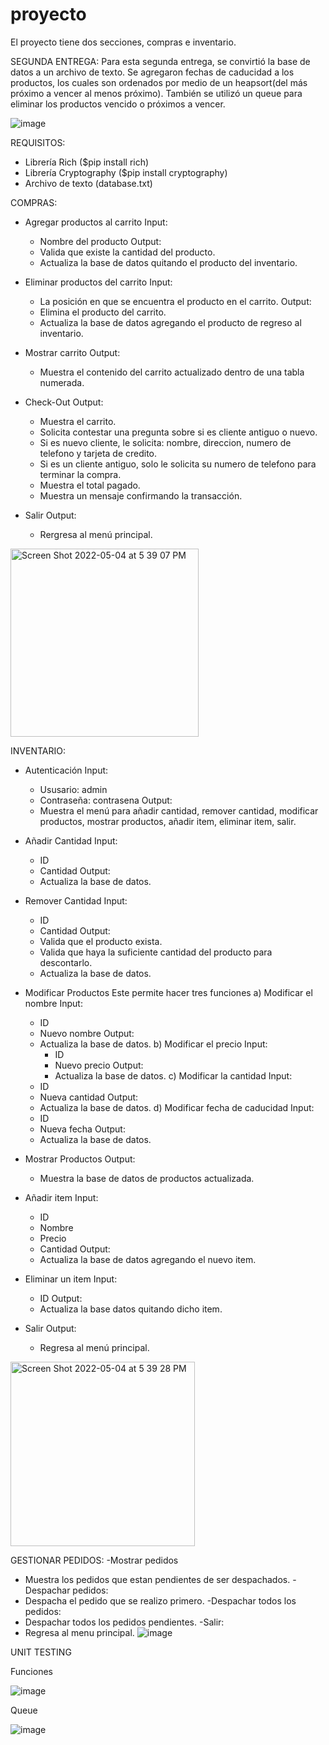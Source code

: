 # proyecto

El proyecto tiene dos secciones, compras e inventario. 

SEGUNDA ENTREGA: 
Para esta segunda entrega, se convirtió la base de datos a un archivo de texto. Se agregaron fechas de caducidad a los productos, los cuales son ordenados por medio de un heapsort(del más próximo a vencer al menos próximo). También se utilizó un queue para eliminar los productos vencido o próximos a vencer. 

![image](https://user-images.githubusercontent.com/97801260/169165769-eed8642d-0fc7-43e2-b525-95b665a1626c.png)




REQUISITOS:
- Librería Rich ($pip install rich)
- Librería Cryptography ($pip install cryptography)
- Archivo de texto (database.txt)

COMPRAS:
- Agregar productos al carrito
  Input: 
  * Nombre del producto
  Output:
  * Valida que existe la cantidad del producto.
  * Actualiza la base de datos quitando el producto del inventario.
   
- Eliminar productos del carrito
  Input:
  * La posición en que se encuentra el producto en el carrito.
  Output: 
  * Elimina el producto del carrito.
  * Actualiza la base de datos agregando el producto de regreso al inventario.

- Mostrar carrito
  Output:
  * Muestra el contenido del carrito actualizado dentro de una tabla numerada.
 
- Check-Out
  Output:
  * Muestra el carrito.
  * Solicita contestar una pregunta sobre si es cliente antiguo o nuevo.
  * Si es nuevo cliente, le solicita: nombre, direccion, numero de telefono y tarjeta de credito.
  * Si es un cliente antiguo, solo le solicita su numero de telefono para terminar la compra.
  * Muestra el total pagado.
  * Muestra un mensaje confirmando la transacción.

- Salir
  Output:
  * Rergresa al menú principal.


<img width="301" alt="Screen Shot 2022-05-04 at 5 39 07 PM" src="https://user-images.githubusercontent.com/79061296/166842387-431a965e-0aa1-48b9-be6d-12e74437b7d2.png">




INVENTARIO: 
  - Autenticación
    Input:
    * Ususario: admin
    * Contraseña: contrasena 
    Output:
    * Muestra el menú para añadir cantidad, remover cantidad, modificar productos, mostrar productos, añadir item, eliminar item, salir.


  - Añadir Cantidad
    Input:
    * ID
    * Cantidad
    Output: 
    * Actualiza la base de datos.
 
  - Remover Cantidad
    Input:
    * ID
    * Cantidad
    Output:
    * Valida que el producto exista.
    * Valida que haya la suficiente cantidad del producto para descontarlo.
    * Actualiza la base de datos. 
     
  - Modificar Productos
    Este permite hacer tres funciones
    a) Modificar el nombre
      Input: 
      * ID
      * Nuevo nombre
      Output:
      * Actualiza la base de datos.
    b) Modificar el precio
       Input: 
        * ID
        * Nuevo precio
        Output:
        * Actualiza la base de datos.
    c) Modificar la cantidad
       Input: 
      * ID
      * Nueva cantidad
      Output:
      * Actualiza la base de datos.
    d) Modificar fecha de caducidad
       Input: 
      * ID
      * Nueva fecha
      Output:
      * Actualiza la base de datos.
    
  - Mostrar Productos
    Output:
    * Muestra la base de datos de productos actualizada.
    
  - Añadir item
    Input:
    * ID
    * Nombre
    * Precio
    * Cantidad
    Output:
    * Actualiza la base de datos agregando el nuevo item.

  - Eliminar un item
    Input: 
    * ID
    Output: 
    * Actualiza la base datos quitando dicho item.

  - Salir
    Output:
    * Regresa al menú principal.


<img width="295" alt="Screen Shot 2022-05-04 at 5 39 28 PM" src="https://user-images.githubusercontent.com/79061296/166842398-eeee45a3-2005-430b-a856-42327c2d3287.png">

 GESTIONAR PEDIDOS:
  -Mostrar pedidos
   * Muestra los pedidos que estan pendientes de ser despachados.
  -Despachar pedidos:
   * Despacha el pedido que se realizo primero.
  -Despachar todos los pedidos:
   * Despachar todos los pedidos pendientes.
  -Salir:
   * Regresa al menu principal.
 ![image](https://user-images.githubusercontent.com/97801260/169166468-c811fa41-a9fa-42e1-bf0f-fdf9787b565e.png)


UNIT TESTING

Funciones

![image](https://user-images.githubusercontent.com/97777878/166841861-af8f0c3a-5fce-4223-9889-160d12614641.png)



Queue

![image](https://user-images.githubusercontent.com/97777878/166842036-a99e5743-0261-44c9-a494-3e5eba621687.png)



